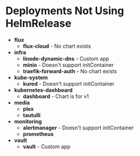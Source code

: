 # Deployments Not Using HelmRelease

- **flux**
    - **flux-cloud** - No chart exists
- **infra**
    - **linode-dynamic-dns** - Custom app
    - **minio** - Doesn't support initContainer
    - **traefik-forward-auth** - No chart exists
- **kube-system**
    - **kured** - Doesn't support initContainer
- **kubernetes-dashboard**
    - **dashboard** - Chart is for v1
- **media**
    - **plex**
    - **tautulli**
- **monitoring**
    - **alertmanager** - Doesn't support initContainer
    - **prometheus**
- **vault**
    - **vault** - Custom app
    

